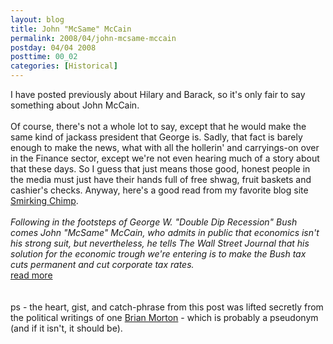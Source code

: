 ```yaml
---
layout: blog
title: John "McSame" McCain
permalink: 2008/04/john-mcsame-mccain
postday: 04/04 2008
posttime: 00_02
categories: [Historical]
---
```


<p>I have posted previously about Hilary and Barack, so it's only fair to say something about John McCain.<br /><br />
Of course, there's not a whole lot to say, except that he would make the same kind of jackass president that George is. Sadly, that fact is barely enough to make the news, what with all the hollerin' and carryings-on over in the Finance sector, except we're not even hearing much of a story about that these days. So I guess that just means those good, honest people in the media must just have their hands full of free shwag, fruit baskets and cashier's checks. Anyway, here's a good read from my favorite blog site <a href="http://smirkingchimp.com/thread/13838">Smirking Chimp</a>.<br />
<i><br />
Following in the footsteps of George W. "Double Dip Recession" Bush comes John "McSame" McCain, who admits in public that economics isn't his strong suit, but nevertheless, he tells The Wall Street Journal that his solution for the economic trough we're entering is to make the Bush tax cuts permanent and cut corporate tax rates.</i><br /> <a href="http://smirkingchimp.com/thread/13838">read more</a><br />
<br /><br />
ps - the heart, gist, and catch-phrase from this post was lifted secretly from the political writings of one <a href="http://smirkingchimp.com/author/brian_morton">Brian Morton</a> - which is probably a pseudonym (and if it isn't, it should be).<br /></p>
